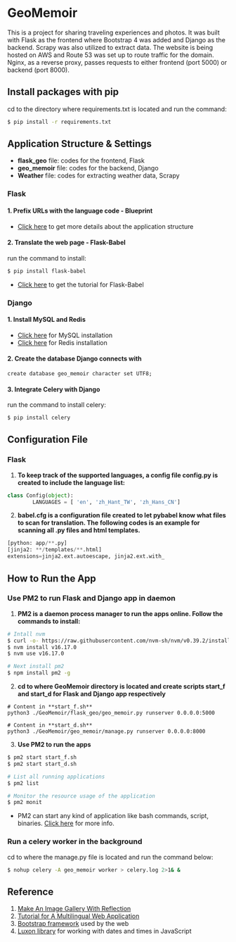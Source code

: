 # GeoMemoir

This is a project for sharing traveling experiences and photos. It was built with Flask as the frontend where Bootstrap 4 was added and Django as the backend. Scrapy was also utilized to extract data.
The website is being hosted on AWS and Route 53 was set up to route traffic for the domain. Nginx, as a reverse proxy, passes requests to either frontend (port 5000) or backend (port 8000).


## Install packages with pip
cd to the directory where requirements.txt is located and run the command:
```bash
$ pip install -r requirements.txt
```


## Application Structure & Settings
* **flask_geo** file: codes for the frontend, Flask
* **geo_memoir** file: codes for the backend, Django
* **Weather** file: codes for extracting weather data, Scrapy

### Flask 

#### 1. Prefix URLs with the language code - Blueprint
* [Click here](https://blog.miguelgrinberg.com/post/the-flask-mega-tutorial-part-xv-a-better-application-structure) to get more details about the application structure

#### 2. Translate the web page - Flask-Babel
run the command to install:
```bash
$ pip install flask-babel
```
* [Click here](https://blog.miguelgrinberg.com/post/the-flask-mega-tutorial-part-xiii-i18n-and-l10n) to get the tutorial for Flask-Babel


### Django

#### 1. Install MySQL and Redis
* [Click here](https://dev.mysql.com/doc/mysql-installation-excerpt/5.7/en/installing.html) for MySQL installation
* [Click here](https://redis.io/docs/getting-started/installation/install-redis-on-linux/) for Redis installation

#### 2. Create the database Django connects with
~~~~MySQL
create database geo_memoir character set UTF8;
~~~~

#### 3. Integrate Celery with Django
run the command to install celery:
```python
$ pip install celery
```


## Configuration File

### Flask 
1. __To keep track of the supported languages, a config file **config.py** is created to include the language list:__
```python
class Config(object):
        LANGUAGES = [ 'en', 'zh_Hant_TW', 'zh_Hans_CN']
```

2. __**babel.cfg** is a configuration file created to let pybabel know what files to scan for translation. The following codes is an example for scanning all .py files and html templates.__

```python
[python: app/**.py]
[jinja2: **/templates/**.html]
extensions=jinja2.ext.autoescape, jinja2.ext.with_
```


## How to Run the App

### Use PM2 to run Flask and Django app in daemon
1. __PM2 is a daemon process manager to run the apps online. Follow the commands to install:__
```bash
# Intall nvm
$ curl -o- https://raw.githubusercontent.com/nvm-sh/nvm/v0.39.2/install.sh | bash
$ nvm install v16.17.0
$ nvm use v16.17.0

# Next install pm2
$ npm install pm2 -g
```

2. __cd to where GeoMemoir directory is located and create scripts **start_f** and **start_d** for Flask and Django app respectively__
```script
# Content in **start_f.sh**
python3 ./GeoMemoir/flask_geo/geo_memoir.py runserver 0.0.0.0:5000

# Content in **start_d.sh**
python3 ./GeoMemoir/geo_memoir/manage.py runserver 0.0.0.0:8000
```

3. __Use PM2 to run the apps__
```bash
$ pm2 start start_f.sh
$ pm2 start start_d.sh

# List all running applications
$ pm2 list

# Monitor the resource usage of the application
$ pm2 monit
```
* PM2 can start any kind of application like bash commands, script, binaries. [Click here](https://pm2.keymetrics.io/docs/usage/process-management/) for more info.

### Run a celery worker in the background
cd to where the manage.py file is located and run the command below:
```bash
$ nohup celery -A geo_memoir worker > celery.log 2>1& &
```


## Reference
1. [Make An Image Gallery With Reflection](https://www.youtube.com/watch?v=8ZAbDfS3GjI)
2. [Tutorial for A Multilingual Web Application](https://medium.com/@nicolas_84494/flask-create-a-multilingual-web-application-with-language-specific-urls-5d994344f5fd)
3. [Bootstrap framework](https://getbootstrap.com/docs/4.6/getting-started/introduction/) used by the web
4. [Luxon library](https://moment.github.io/luxon/) for working with dates and times in JavaScript





